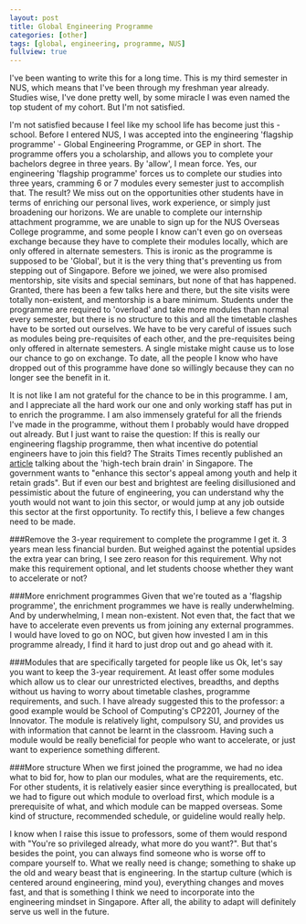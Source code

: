 ```yaml
---
layout: post
title: Global Engineering Programme
categories: [other]
tags: [global, engineering, programme, NUS]
fullview: true
---
```


I've been wanting to write this for a long time. This is my third semester in NUS, which means that I've been through my freshman year already. Studies wise, I've done pretty well, by some miracle I was even named the top student of my cohort. But I'm not satisfied.

I'm not satisfied because I feel like my school life has become just this - school. Before I entered NUS, I was accepted into the engineering 'flagship programme' - Global Engineering Programme, or GEP in short. The programme offers you a scholarship, and allows you to complete your bachelors degree in three years. By 'allow', I mean force. Yes, our engineering 'flagship programme' forces us to complete our studies into three years, cramming 6 or 7 modules every semester just to accomplish that. The result? We miss out on the opportunities other students have in terms of enriching our personal lives, work experience, or simply just broadening our horizons. We are unable to complete our internship attachment programme, we are unable to sign up for the NUS Overseas College programme, and some people I know can't even go on overseas exchange because they have to complete their modules locally, which are only offered in alternate semesters. This is ironic as the programme is supposed to be 'Global', but it is the very thing that's preventing us from stepping out of Singapore. Before we joined, we were also promised mentorship, site visits and special seminars, but none of that has happened. Granted, there has been a few talks here and there, but the site visits were totally non-existent, and mentorship is a bare minimum. Students under the programme are required to 'overload' and take more modules than normal every semester, but there is no structure to this and all the timetable clashes have to be sorted out ourselves. We have to be very careful of issues such as modules being pre-requisites of each other, and the pre-requisites being only offered in alternate semesters. A single mistake might cause us to lose our chance to go on exchange. To date, all the people I know who have dropped out of this programme have done so willingly because they can no longer see the benefit in it.

It is not like I am not grateful for the chance to be in this programme. I am, and I appreciate all the hard work our one and only working staff has put in to enrich the programme. I am also immensely grateful for all the friends I've made in the programme, without them I probably would have dropped out already. But I just want to raise the question: If this is really our engineering flagship programme, then what incentive do potential engineers have to join this field? The Straits Times recently published an [article](http://www.straitstimes.com/singapore/education/stemming-a-worrying-high-tech-brain-drain) talking about the 'high-tech brain drain' in Singapore. The government wants to "enhance this sector's appeal among youth and help it retain grads". But if even our best and brightest are feeling disillusioned and pessimistic about the future of engineering, you can understand why the youth would not want to join this sector, or would jump at any job outside this sector at the first opportunity. To rectify this, I believe a few changes need to be made.

###Remove the 3-year requirement to complete the programme
I get it. 3 years mean less financial burden. But weighed against the potential upsides the extra year can bring, I see zero reason for this requirement. Why not make this requirement optional, and let students choose whether they want to accelerate or not?

###More enrichment programmes
Given that we're touted as a 'flagship programme', the enrichment programmes we have is really underwhelming. And by underwhelming, I mean non-existent. Not even that, the fact that we have to accelerate even prevents us from joining any external programmes. I would have loved to go on NOC, but given how invested I am in this programme already, I find it hard to just drop out and go ahead with it.

###Modules that are specifically targeted for people like us
Ok, let's say you want to keep the 3-year requirement. At least offer some modules which allow us to clear our unrestricted electives, breadths, and depths without us having to worry about timetable clashes, programme requirements, and such. I have already suggested this to the professor: a good example would be School of Computing's CP2201, Journey of the Innovator. The module is relatively light, compulsory SU, and provides us with information that cannot be learnt in the classroom. Having such a module would be really beneficial for people who want to accelerate, or just want to experience something different.

###More structure
When we first joined the programme, we had no idea what to bid for, how to plan our modules, what are the requirements, etc. For other students, it is relatively easier since everything is preallocated, but we had to figure out which module to overload first, which module is a prerequisite of what, and which module can be mapped overseas. Some kind of structure, recommended schedule, or guideline would really help.

I know when I raise this issue to professors, some of them would respond with "You're so privileged already, what more do you want?". But that's besides the point, you can always find someone who is worse off to compare yourself to. What we really need is change; something to shake up the old and weary beast that is engineering. In the startup culture (which is centered around engineering, mind you), everything changes and moves fast, and that is something I think we need to incorporate into the engineering mindset in Singapore. After all, the ability to adapt will definitely serve us well in the future.